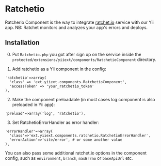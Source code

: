 Ratchetio
=======================

Ratcherio Component is the way to integrate [ratchet.io](http://ratchet.io/) service with our Yii app. NB: Ratchet monitors and analyzes your app's errors and deploys.

Installation
------------

0. Put `Ratchetio.php` you got after sign up on the service inside the `protected/extensions/yiiext/components/RatchetioComponent` directory.

1. Add ratchetio as a Yii component in the config:

  ~~~
  'ratchetio'=>array(
    'class' => 'ext.yiiext.components.RatchetioComponent',
    'accessToken' => 'your_ratchetio_token'
  ),
  ~~~

2. Make the component preloadable (in most cases log component is also preloaded in Yii app):

  `'preload'=>array('log', 'ratchetio'),`

3. Set RatchetioErrorHandler as error handler:

  ~~~
  'errorHandler'=>array(
    'class'=>'ext.yiiext.components.ratchetio.RatchetioErrorHandler',
    'errorAction'=>'site/error', # or some another value
  ),
  ~~~

You can also pass some additional ratchet.io options in the component config, such as `environment`, `branch`, `maxErrno` or `baseApiUrl` etc.
